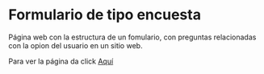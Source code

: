 # Formulario de tipo encuesta
Página web con la estructura de un fomulario, con preguntas relacionadas con la opion del usuario en un sitio web.
<p>Para ver la página da click <a href="https://marinasg18.github.io/web-formulario/">Aquí</a></p>
